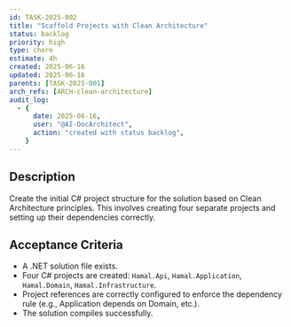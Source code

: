 ```yaml
---
id: TASK-2025-002
title: "Scaffold Projects with Clean Architecture"
status: backlog
priority: high
type: chore
estimate: 4h
created: 2025-06-16
updated: 2025-06-16
parents: [TASK-2025-001]
arch_refs: [ARCH-clean-architecture]
audit_log:
  - {
      date: 2025-06-16,
      user: "@AI-DocArchitect",
      action: "created with status backlog",
    }
---
```


## Description

Create the initial C# project structure for the solution based on Clean Architecture principles. This involves creating four separate projects and setting up their dependencies correctly.

## Acceptance Criteria

- A .NET solution file exists.
- Four C# projects are created: `Hamal.Api`, `Hamal.Application`, `Hamal.Domain`, `Hamal.Infrastructure`.
- Project references are correctly configured to enforce the dependency rule (e.g., Application depends on Domain, etc.).
- The solution compiles successfully.
